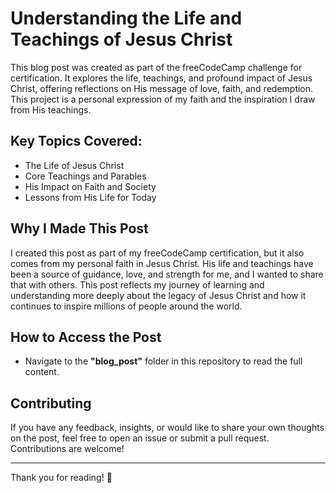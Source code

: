 # Understanding the Life and Teachings of Jesus Christ

This blog post was created as part of the freeCodeCamp challenge for certification. It explores the life, teachings, and profound impact of Jesus Christ, offering reflections on His message of love, faith, and redemption. This project is a personal expression of my faith and the inspiration I draw from His teachings.

## Key Topics Covered:
- The Life of Jesus Christ
- Core Teachings and Parables
- His Impact on Faith and Society
- Lessons from His Life for Today

## Why I Made This Post
I created this post as part of my freeCodeCamp certification, but it also comes from my personal faith in Jesus Christ. His life and teachings have been a source of guidance, love, and strength for me, and I wanted to share that with others. This post reflects my journey of learning and understanding more deeply about the legacy of Jesus Christ and how it continues to inspire millions of people around the world.

## How to Access the Post
- Navigate to the **"blog_post"** folder in this repository to read the full content.

## Contributing
If you have any feedback, insights, or would like to share your own thoughts on the post, feel free to open an issue or submit a pull request. Contributions are welcome!

---

Thank you for reading! 🙏
